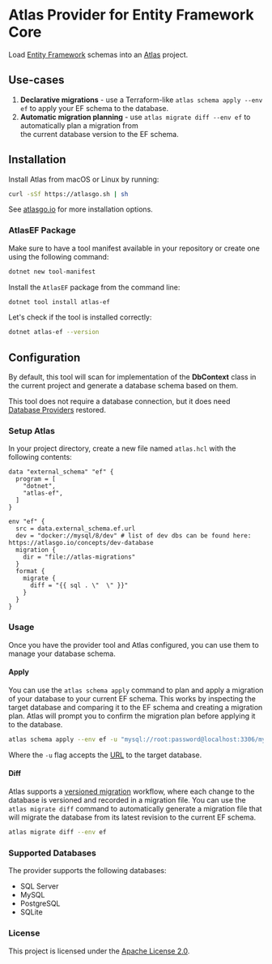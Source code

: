 # Atlas Provider for Entity Framework Core

Load [Entity Framework](https://learn.microsoft.com/en-us/ef/) schemas into an [Atlas](https://atlasgo.io) project.

## Use-cases

1. **Declarative migrations** - use a Terraform-like `atlas schema apply --env ef` to apply your EF schema to the database.
2. **Automatic migration planning** - use `atlas migrate diff --env ef` to automatically plan a migration from  
  the current database version to the EF schema.

## Installation

Install Atlas from macOS or Linux by running:
```bash
curl -sSf https://atlasgo.sh | sh
```

See [atlasgo.io](https://atlasgo.io/getting-started#installation) for more installation options.

### AtlasEF Package

Make sure to have a tool manifest available in your repository or create one using the following command:

```bash
dotnet new tool-manifest
```

Install the `AtlasEF` package from the command line:

```bash
dotnet tool install atlas-ef
```

Let's check if the tool is installed correctly:

```bash
dotnet atlas-ef --version
```

## Configuration

By default, this tool will scan for implementation of the **DbContext** class in the current project and generate a database schema based on them.

This tool does not require a database connection, but it does need [Database Providers](https://learn.microsoft.com/en-us/ef/core/providers/?tabs=dotnet-core-cli) restored.

### Setup Atlas

In your project directory, create a new file named `atlas.hcl` with the following contents:

```hcl
data "external_schema" "ef" {
  program = [
    "dotnet",
    "atlas-ef",
  ]
}

env "ef" {
  src = data.external_schema.ef.url
  dev = "docker://mysql/8/dev" # list of dev dbs can be found here: https://atlasgo.io/concepts/dev-database
  migration {
    dir = "file://atlas-migrations"
  }
  format {
    migrate {
      diff = "{{ sql . \"  \" }}"
    }
  }
}
```

### Usage

Once you have the provider tool and Atlas configured, you can use them to manage your database schema.

#### Apply

You can use the `atlas schema apply` command to plan and apply a migration of your database to
your current EF schema. This works by inspecting the target database and comparing it to the
EF schema and creating a migration plan. Atlas will prompt you to confirm the migration plan
before applying it to the database.

```bash
atlas schema apply --env ef -u "mysql://root:password@localhost:3306/mydb"
```

Where the `-u` flag accepts the [URL](https://atlasgo.io/concepts/url) to the
target database.

#### Diff

Atlas supports a [versioned migration](https://atlasgo.io/concepts/declarative-vs-versioned#versioned-migrations) 
workflow, where each change to the database is versioned and recorded in a migration file. You can use the
`atlas migrate diff` command to automatically generate a migration file that will migrate the database
from its latest revision to the current EF schema.

```bash
atlas migrate diff --env ef 
```

### Supported Databases

The provider supports the following databases:
* SQL Server
* MySQL
* PostgreSQL
* SQLite

### License

This project is licensed under the [Apache License 2.0](LICENSE).